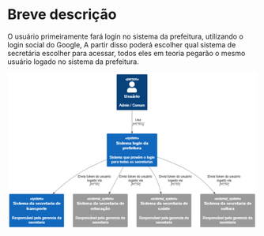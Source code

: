# Breve descrição

O usuário primeiramente fará login no sistema da prefeitura, utilizando o login social do Google, A partir disso poderá escolher qual sistema de secretária escolher para acessar, todos eles em teoria pegarão o mesmo usuário logado no sistema da prefeitura.

![alt text](image.png)